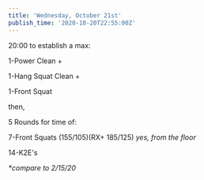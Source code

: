 ```yaml
---
title: 'Wednesday, October 21st'
publish_time: '2020-10-20T22:55:00Z'
---
```


20:00 to establish a max:

1-Power Clean +

1-Hang Squat Clean +

1-Front Squat

then,

5 Rounds for time of:

7-Front Squats (155/105)(RX+ 185/125) *yes, from the floor*

14-K2E's

*\*compare to 2/15/20*
